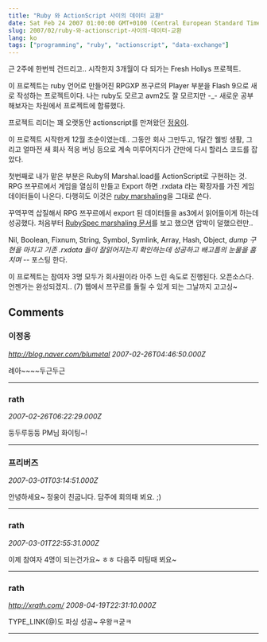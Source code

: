 ```yaml
---
title: "Ruby 와 ActionScript 사이의 데이터 교환"
date: Sat Feb 24 2007 01:00:00 GMT+0100 (Central European Standard Time)
slug: 2007/02/ruby-와-actionscript-사이의-데이터-교환
lang: ko
tags: ["programming", "ruby", "actionscript", "data-exchange"]
---
```


근 2주에 한번씩 건드리고.. 시작한지 3개월이 다 되가는 Fresh Hollys 프로젝트.

이 프로젝트는 ruby 언어로 만들어진 RPGXP 쯔구르의 Player 부분을 Flash 9으로 새로 작성하는 프로젝트이다. 나는 ruby도 모르고 avm2도 잘 모르지만 -_- 새로운 공부 해보자는 차원에서 프로젝트에 합류했다.

프로젝트 리더는 꽤 오랫동안 actionscript를 만져왔던 [정웅이](http://blog.naver.com/blumetal).

이 프로젝트 시작한게 12월 초순이였는데.. 그동안 회사 그만두고, 1달간 웰빙 생활, 그리고 얼마전 새 회사 적응 버닝 등으로 계속 미루어지다가 간만에 다시 할리스 코드를 잡았다.

첫번째로 내가 맡은 부분은 Ruby의 Marshal.load를 ActionScript로 구현하는 것.
RPG 쯔꾸르에서 게임을 열심히 만들고 Export 하면 .rxdata 라는 확장자를 가진 게임데이터들이 나온다.
다행히도 이것은 [ruby marshaling](http://headius.com/rubyspec/index.php/Marshaling)을 그대로 쓴다.

꾸역꾸역 삽질해서 RPG 쯔꾸르에서 export 된 데이터들을 as3에서 읽어들이게 하는데 성공했다.
처음부터 [RubySpec marshaling 문서](http://headius.com/rubyspec/index.php/Marshaling)를 보고 했으면 압박이 덜했으련만.. 

Nil, Boolean, Fixnum, String, Symbol, Symlink, Array, Hash, Object, _dump 구현을 마치고 
기존 .rxdata 들이 잘읽어지는지 확인하는데 성공하고 배고픔의 눈물을 훔치며 -_- 포스팅 한다.

이 프로젝트는 참여자 3명 모두가 회사원이라 아주 느린 속도로 진행된다. 오픈소스다.
언젠가는 완성되겠지.. (7) 웹에서 쯔꾸르를 돌릴 수 있게 되는 그날까지 고고싱~

## Comments

### 이정웅
*http://blog.naver.com/blumetal*
*2007-02-26T04:46:50.000Z*

례아~~~~두근두근

---

### rath
*2007-02-26T06:22:29.000Z*

둥두루둥둥 PM님 화이팅~!

---

### 프리버즈
*2007-03-01T03:14:51.000Z*

안녕하세요~ 정웅이 친굽니다. 담주에 회의때 뵈요. ;)

---

### rath
*2007-03-01T22:55:31.000Z*

이제 참여자 4명이 되는건가요~ ㅎㅎ 다음주 미팅때 뵈요~

---

### rath
*http://xrath.com/*
*2008-04-19T22:31:10.000Z*

TYPE_LINK(@)도 파싱 성공~ 우왕ㅋ굳ㅋ

---
